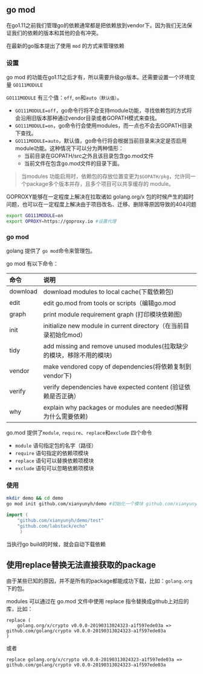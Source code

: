 ## go mod

在go1.11之前我们管理go的依赖通常都是把依赖放到vendor下。因为我们无法保证我们的依赖的版本和其他的会有冲突。

在最新的go版本提出了使用 `mod` 的方式来管理依赖



### 设置

go mod 的功能在go1.11之后才有，所以需要升级go版本。还需要设置一个环境变量 `GO111MODULE`

`GO111MODULE` 有三个值：`off`, `on`和`auto（默认值）`。

- `GO111MODULE=off`，go命令行将不会支持module功能，寻找依赖包的方式将会沿用旧版本那种通过vendor目录或者GOPATH模式来查找。
- `GO111MODULE=on`，go命令行会使用modules，而一点也不会去GOPATH目录下查找。
- `GO111MODULE=auto`，默认值，go命令行将会根据当前目录来决定是否启用module功能。这种情况下可以分为两种情形：
  - 当前目录在GOPATH/src之外且该目录包含go.mod文件
  - 当前文件在包含go.mod文件的目录下面。

> 当modules 功能启用时，依赖包的存放位置变更为`$GOPATH/pkg`，允许同一个package多个版本并存，且多个项目可以共享缓存的 module。

GOPROXY能够在一定程度上解决在拉取诸如 golang.org/x 包的时候产生的超时问题，也可以在一定程度上解决由于项目改名、迁移、删除等原因导致的404问题

```bash
export GO111MODULE=on
export OPROXY=https://goproxy.io #设置代理
```



### go mod

golang 提供了 `go mod`命令来管理包。

go mod 有以下命令：

| 命令     | 说明                                                         |
| :------- | :----------------------------------------------------------- |
| download | download modules to local cache(下载依赖包)                  |
| edit     | edit go.mod from tools or scripts（编辑go.mod                |
| graph    | print module requirement graph (打印模块依赖图)              |
| init     | initialize new module in current directory（在当前目录初始化mod） |
| tidy     | add missing and remove unused modules(拉取缺少的模块，移除不用的模块) |
| vendor   | make vendored copy of dependencies(将依赖复制到vendor下)     |
| verify   | verify dependencies have expected content (验证依赖是否正确） |
| why      | explain why packages or modules are needed(解释为什么需要依赖) |

go.mod 提供了`module`, `require`、`replace`和`exclude` 四个命令

- `module` 语句指定包的名字（路径）
- `require` 语句指定的依赖项模块
- `replace` 语句可以替换依赖项模块
- `exclude` 语句可以忽略依赖项模块

### 使用

```bash
mkdir demo && cd demo
go mod init github.com/xianyunyh/demo #初始化一个模块 github.com/xianyunyh/demo
```

```go
import (
    "github.com/xianyunyh/demo/test"
    "github.com/labstack/echo"
     )
```

当执行go build的时候，就会自动下载依赖

## 使用replace替换无法直接获取的package

由于某些已知的原因，并不是所有的package都能成功下载，比如：`golang.org`下的包。

modules 可以通过在 go.mod 文件中使用 replace 指令替换成github上对应的库，比如：

```
replace (
    golang.org/x/crypto v0.0.0-20190313024323-a1f597ede03a => github.com/golang/crypto v0.0.0-20190313024323-a1f597ede03a
)
```

或者



```
replace golang.org/x/crypto v0.0.0-20190313024323-a1f597ede03a => github.com/golang/crypto v0.0.0-20190313024323-a1f597ede03a
```
